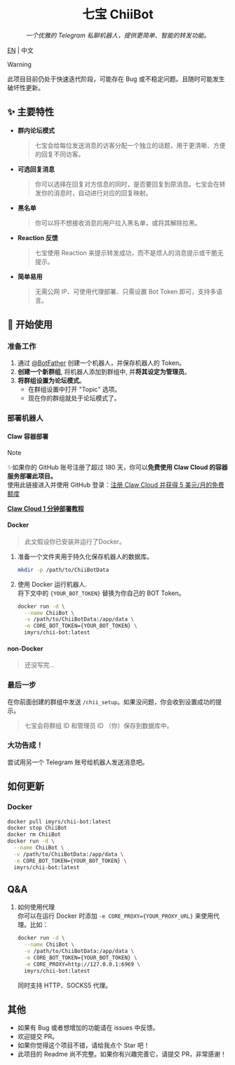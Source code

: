 <div align="center">
<h1>七宝 ChiiBot</h1>
<i>一个优雅的 Telegram 私聊机器人，提供更简单、智能的转发功能。</i>
</div>

<a href="https://github.com/ImYrS/ChiiBot/blob/main/README_EN.md">EN</a> | 中文

> [!WARNING]  
> 此项目目前仍处于快速迭代阶段，可能存在 Bug 或不稳定问题。且随时可能发生破坏性更新。

## ✨ 主要特性

- **群内论坛模式**
  > 七宝会给每位发送消息的访客分配一个独立的话题，用于更清晰、方便的回复不同访客。

- **可选回复消息**
  > 你可以选择在回复对方信息的同时，是否要回复到原消息。七宝会在转发你的消息时，自动进行对应的回复映射。

- **黑名单**
  > 你可以将不想接收消息的用户拉入黑名单，或将其解除拉黑。

- **Reaction 反馈**
  > 七宝使用 Reaction 来提示转发成功，而不是烦人的消息提示或干脆无提示。

- **简单易用**
  > 无需公网 IP、可使用代理部署、只需设置 Bot Token 即可，支持多语言。

## 🚀 开始使用

### 准备工作

1. 通过 [@BotFather](https://t.me/botfather) 创建一个机器人，并保存机器人的 Token。
2. **创建一个新群组**, 将机器人添加到群组中, 并**将其设定为管理员**。
3. **将群组设置为论坛模式**。
    - 在群组设置中打开 "Topic" 选项。
    - 现在你的群组就处于论坛模式了。

### 部署机器人

#### Claw 容器部署

> [!NOTE]
> ✨如果你的 GitHub 账号注册了超过 180 天，你可以**免费使用 Claw Cloud 的容器服务部署此项目。**  
> 使用此链接进入并使用 GitHub
> 登录：[注册 Claw Cloud 并获得 5 美元/月的免费额度](https://console.run.claw.cloud/signin?link=MJV2T1RZPBM9)

**[Claw Cloud 1 分钟部署教程](https://github.com/ImYrS/ChiiBot/blob/main/docs/deploy_on_claw.md)**

#### Docker

> 此文假设你已安装并运行了Docker。

1. 准备一个文件夹用于持久化保存机器人的数据库。
   ```bash
   mkdir -p /path/to/ChiiBotData
   ```
2. 使用 Docker 运行机器人.  
   将下文中的 `{YOUR_BOT_TOKEN}` 替换为你自己的 BOT Token。
   ```bash
   docker run -d \
     --name ChiiBot \
     -v /path/to/ChiiBotData:/app/data \
     -e CORE_BOT_TOKEN={YOUR_BOT_TOKEN} \
     imyrs/chii-bot:latest
   ```

#### non-Docker

> 还没写完...

### 最后一步

在你前面创建的群组中发送 `/chii_setup`。如果没问题，你会收到设置成功的提示。

> 七宝会将群组 ID 和管理员 ID （你）保存到数据库中。

### 大功告成！

尝试用另一个 Telegram 账号给机器人发送消息吧。

## 如何更新

### Docker

```bash
docker pull imyrs/chii-bot:latest
docker stop ChiiBot
docker rm ChiiBot
docker run -d \
  --name ChiiBot \
  -v /path/to/ChiiBotData:/app/data \
  -e CORE_BOT_TOKEN={YOUR_BOT_TOKEN} \
  imyrs/chii-bot:latest
```

## Q&A

1. 如何使用代理  
   你可以在运行 Docker 时添加 `-e CORE_PROXY={YOUR_PROXY_URL}` 来使用代理。比如：
    ```bash
    docker run -d \
      --name ChiiBot \
      -v /path/to/ChiiBotData:/app/data \
      -e CORE_BOT_TOKEN={YOUR_BOT_TOKEN} \
      -e CORE_PROXY=http://127.0.0.1:6969 \
      imyrs/chii-bot:latest
    ```
   同时支持 HTTP、SOCKS5 代理。

## 其他

- 如果有 Bug 或者想增加的功能请在 issues 中反馈。
- 欢迎提交 PR。
- 如果你觉得这个项目不错，请给我点个 Star 吧！
- 此项目的 Readme 尚不完整。如果你有兴趣完善它，请提交 PR，非常感谢！